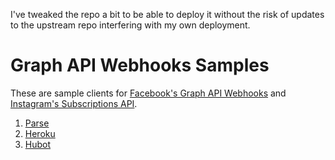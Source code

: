I've tweaked the repo a bit to be able to deploy it
without the risk of updates to the upstream repo
interfering with my own deployment.

# Graph API Webhooks Samples

These are sample clients for [Facebook's Graph API Webhooks](https://developers.facebook.com/docs/graph-api/webhooks/) and [Instagram's Subscriptions API](https://www.instagram.com/developer/subscriptions/).

1. [Parse](parse)
1. [Heroku](heroku)
1. [Hubot](hubot)
